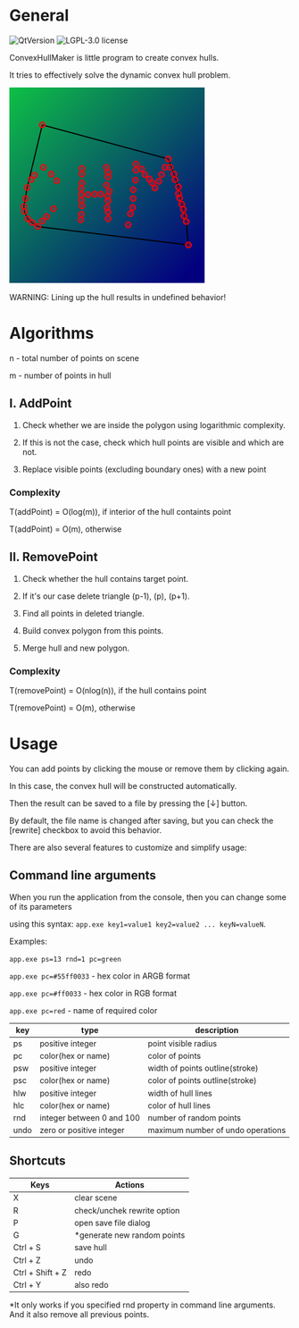 # General

![QtVersion](https://img.shields.io/badge/Qt-12.0.2-green)
![LGPL-3.0 license](https://img.shields.io/badge/license-LGPL--3.0-red)

ConvexHullMaker is little program to create convex hulls.

It tries to effectively solve the dynamic convex hull problem.

![appIcon](appIcon.png)

WARNING: Lining up the hull results in undefined behavior!

# Algorithms

n - total number of points on scene

m - number of points in hull

## I. AddPoint

1. Check whether we are inside the polygon using logarithmic complexity.

2. If this is not the case, check which hull points are visible and which are not.

3. Replace visible points (excluding boundary ones) with a new point

### Complexity

T(addPoint) = O(log(m)), if interior of the hull containts point

T(addPoint) = O(m), otherwise

## II.  RemovePoint

1. Check whether the hull contains target point.

2. If it's our case delete triangle (p-1), (p), (p+1).

3. Find all points in deleted triangle.

4. Build convex polygon from this points.

5. Merge hull and new polygon.

### Complexity

T(removePoint) = O(nlog(n)), if the hull contains point

T(removePoint) = O(m), otherwise

# Usage

You can add points by clicking the mouse or remove them by clicking again. 

In this case, the convex hull will be constructed automatically. 

Then the result can be saved to a file by pressing the [↓] button. 

By default, the file name is changed after saving, but you can check the [rewrite] checkbox to avoid this behavior.

There are also several features to customize and simplify usage:

## Command line arguments

When you run the application from the console, then you can change some of its parameters

using this syntax: `app.exe key1=value1 key2=value2 ... keyN=valueN`.

Examples:

`app.exe ps=13 rnd=1 pc=green`

`app.exe pc=#55ff0033` - hex color in ARGB format

`app.exe pc=#ff0033` - hex color in RGB format

`app.exe pc=red` - name of required color

| key | type | description |
|-----|------|-------------|
ps   | positive integer          | point visible radius
pc   | color(hex or name)        | color of points
psw  | positive integer          | width of points outline(stroke)
psc  | color(hex or name)        | color of points outline(stroke)
hlw  | positive integer          | width of hull lines
hlc  | color(hex or name)        | color of hull lines
rnd  | integer between 0 and 100 | number of random points
undo | zero or positive integer  | maximum number of undo operations

## Shortcuts

| Keys  | Actions |
|-------|---------|
X | clear scene
R | check/unchek rewrite option
P | open save file dialog
G | *generate new random points
Ctrl + S | save hull
Ctrl + Z | undo
Ctrl + Shift + Z | redo
Ctrl + Y | also redo

*It only works if you specified rnd property in command line arguments. 
And it also remove all previous points.